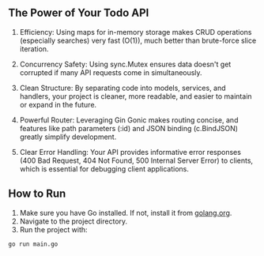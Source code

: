 ## The Power of Your Todo API
1. Efficiency: Using maps for in-memory storage makes CRUD operations (especially searches) very fast (O(1)), much better than brute-force slice iteration.

2. Concurrency Safety: Using sync.Mutex ensures data doesn't get corrupted if many API requests come in simultaneously.

3. Clean Structure: By separating code into models, services, and handlers, your project is cleaner, more readable, and easier to maintain or expand in the future.

4. Powerful Router: Leveraging Gin Gonic makes routing concise, and features like path parameters (:id) and JSON binding (c.BindJSON) greatly simplify development.

5. Clear Error Handling: Your API provides informative error responses (400 Bad Request, 404 Not Found, 500 Internal Server Error) to clients, which is essential for debugging client applications.

## How to Run

1. Make sure you have Go installed. If not, install it from [golang.org](https://golang.org/dl/).
2. Navigate to the project directory.
3. Run the project with:

```bash
go run main.go

